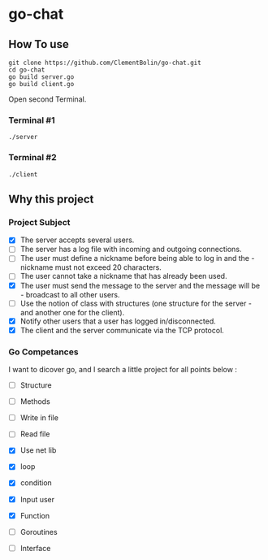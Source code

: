 # go-chat

## How To use

    git clone https://github.com/ClementBolin/go-chat.git
    cd go-chat
    go build server.go
    go build client.go

Open second Terminal.

### Terminal #1

    ./server

### Terminal #2

    ./client

## Why this project

### Project Subject

- [x] The server accepts several users.
- [ ] The server has a log file with incoming and outgoing connections.
- [ ] The user must define a nickname before being able to log in and the - nickname must not exceed 20 characters.
- [ ] The user cannot take a nickname that has already been used.
- [x] The user must send the message to the server and the message will be - broadcast to all other users.
- [ ] Use the notion of class with structures (one structure for the server - and another one for the client).
- [x] Notify other users that a user has logged in/disconnected.
- [x] The client and the server communicate via the TCP protocol.

### Go Competances
I want to dicover go, and I search a little project for all points below :

- [ ] Structure
- [ ] Methods
- [ ] Write in file
- [ ] Read file
- [x] Use net lib
- [x] loop
- [x] condition
- [x] Input user
- [x] Function
- [ ] Goroutines
- [ ] Interface


